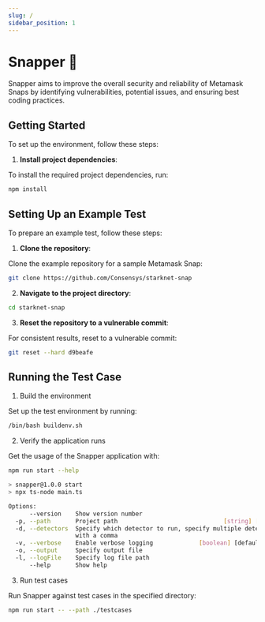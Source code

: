 ```yaml
---
slug: /
sidebar_position: 1
---
```


# Snapper 🐠

Snapper aims to improve the overall security and reliability of Metamask Snaps by identifying vulnerabilities, potential issues, and ensuring best coding practices.

## Getting Started

To set up the environment, follow these steps:

1. **Install project dependencies**:

To install the required project dependencies, run:

```bash
npm install
```

## Setting Up an Example Test

To prepare an example test, follow these steps:

1. **Clone the repository**:

Clone the example repository for a sample Metamask Snap:

```bash
git clone https://github.com/Consensys/starknet-snap
```

2. **Navigate to the project directory**:

```bash
cd starknet-snap
```

3. **Reset the repository to a vulnerable commit**:

For consistent results, reset to a vulnerable commit:

```bash
git reset --hard d9beafe
```

## Running the Test Case

1. Build the environment

Set up the test environment by running:

```bash
/bin/bash buildenv.sh
```

2. Verify the application runs

Get the usage of the Snapper application with:

```bash
npm run start --help

> snapper@1.0.0 start
> npx ts-node main.ts

Options:
      --version    Show version number                                 [boolean]
  -p, --path       Project path                              [string] [required]
  -d, --detectors  Specify which detector to run, specify multiple detectors
                   with a comma                                         [string]
  -v, --verbose    Enable verbose logging             [boolean] [default: false]
  -o, --output     Specify output file                                  [string]
  -l, --logFile    Specify log file path                                [string]
      --help       Show help                                           [boolean]
```

3. Run test cases

Run Snapper against test cases in the specified directory:

```bash
npm run start -- --path ./testcases
```
